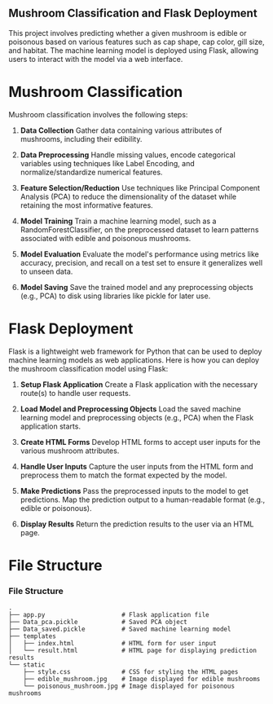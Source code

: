 ## Mushroom Classification and Flask Deployment
This project involves predicting whether a given mushroom is edible or poisonous based on various features such as cap shape, cap color, gill size, and habitat. The machine learning model is deployed using Flask, allowing users to interact with the model via a web interface.

# Mushroom Classification
Mushroom classification involves the following steps:

1. **Data Collection**
Gather data containing various attributes of mushrooms, including their edibility.

2. **Data Preprocessing**
Handle missing values, encode categorical variables using techniques like Label Encoding, and normalize/standardize numerical features.

3. **Feature Selection/Reduction**
Use techniques like Principal Component Analysis (PCA) to reduce the dimensionality of the dataset while retaining the most informative features.

4. **Model Training**
Train a machine learning model, such as a RandomForestClassifier, on the preprocessed dataset to learn patterns associated with edible and poisonous mushrooms.

5. **Model Evaluation**
Evaluate the model's performance using metrics like accuracy, precision, and recall on a test set to ensure it generalizes well to unseen data.

6. **Model Saving**
Save the trained model and any preprocessing objects (e.g., PCA) to disk using libraries like pickle for later use.

# Flask Deployment
Flask is a lightweight web framework for Python that can be used to deploy machine learning models as web applications. Here is how you can deploy the mushroom classification model using Flask:

1. **Setup Flask Application**
Create a Flask application with the necessary route(s) to handle user requests.

2. **Load Model and Preprocessing Objects**
Load the saved machine learning model and preprocessing objects (e.g., PCA) when the Flask application starts.

3. **Create HTML Forms**
Develop HTML forms to accept user inputs for the various mushroom attributes.

4. **Handle User Inputs**
Capture the user inputs from the HTML form and preprocess them to match the format expected by the model.

5. **Make Predictions**
Pass the preprocessed inputs to the model to get predictions. Map the prediction output to a human-readable format (e.g., edible or poisonous).

6. **Display Results**
Return the prediction results to the user via an HTML page.

# File Structure

### File Structure

```plaintext
.
├── app.py                     # Flask application file
├── Data_pca.pickle            # Saved PCA object
├── Data_saved.pickle          # Saved machine learning model
├── templates
│   ├── index.html             # HTML form for user input
│   └── result.html            # HTML page for displaying prediction results
└── static
    ├── style.css              # CSS for styling the HTML pages
    ├── edible_mushroom.jpg    # Image displayed for edible mushrooms
    └── poisonous_mushroom.jpg # Image displayed for poisonous mushrooms
```

